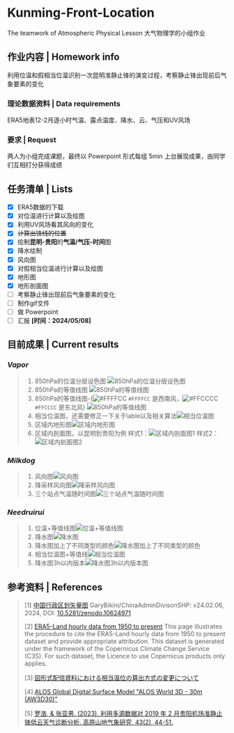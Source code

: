 # Kunming-Front-Location
The teamwork of Atmospheric Physical Lesson
大气物理学的小组作业

## 作业内容 | Homework info
利用位温和假相当位温识别一次昆明准静止锋的演变过程，考察静止锋出现前后气象要素的变化

### 理论数据资料 | Data requirements
ERA5地表12-2月逐小时气温、露点温度、降水、云、气压和UV风场

### 要求 | Request
两人为小组完成课题，最终以 Powerpoint 形式每组 5min 上台展现成果，由同学们互相打分获得成绩

## 任务清单 | Lists
- [x] ERA5数据的下载
- [x] 对位温进行计算以及绘图
- [x] 利用UV风场看其风向的变化
- [x] ~~计算出锋线的位置~~
- [x] 绘制**昆明-贵阳**的**气温/气压-时间**图
- [x] 降水绘制
- [x] 风向图
- [x] 对假相当位温进行计算以及绘图
- [x] 地形图
- [x] 地形剖面图
- [ ] 考察静止锋出现前后气象要素的变化
- [ ] 制作gif文件
- [ ] 做 Powerpoint
- [ ] 汇报 **[时间：2024/05/08]**

## 目前成果 | Current results
### *Vapor*
>1. 850hPa的位温分层设色图
![850hPa的位温分层设色图](Project/img/Figure_2.png)
>2. 850hPa的等值线图
![850hPa的等值线图](Project/img/Figure_1.png)
>3. 850hPa的等值线图-(![#FFFFCC](https://placehold.co/15x15/FFFFCC/FFFFCC.png) `#FFFFCC` 是西南风，![#FFCCCC](https://placehold.co/15x15/FFCCCC/FFCCCC.png) `#FFCCCC` 是东北风)
![850hPa的等值线图](Project/img/Figure_3.png)
>4. 相当位温图，还需要修正一下关于lable以及相关算法![相当位温图](Project/img/Figure_10.png)
>5. 区域内地形图![区域内地形图](Project/img/Figure_11.png)
>6. 区域内剖面图，以昆明到贵阳为例
样式1：![区域内剖面图1](Project/img/Figure_12.png)
样式2：![区域内剖面图2](Project/img/Figure_13.png)

### *Milkdog*
>1. 风向图![风向图](Project/img/Figure_4.png)
>2. 降采样风向图![降采样风向图](Project/img/Figure_5.png)
>3. 三个站点气温随时间图![三个站点气温随时间图](Project/img/Figure_6.png)

### *Needruirui*
>1. 位温+等值线图![位温+等值线图](Project/img/Figure_7.png)
>2. 降水图![降水图](Project/img/Figure_8.png)
>3. 降水图加上了不同类型的颜色![降水图加上了不同类型的颜色](Project/img/Figure_9.png)
>4. 相当位温图+等值线![相当位温图](Project/img/Figure_14.png)
>5. 降水图3h以内版本![降水图3h以内版本图](Project/img/Figure_15.png)

## 参考资料 | References
> [1] [中国行政区划矢量图](https://github.com/GaryBikini/ChinaAdminDivisonSHP) GaryBikini/ChinaAdminDivisonSHP: v24.02.06, 2024, DOI: [10.5281/zenodo.10624971](https://zenodo.org/badge/latestdoi/269489269)
> 
> [2] [ERA5-Land hourly data from 1950 to present](https://cds.climate.copernicus.eu/cdsapp#!/dataset/reanalysis-era5-land) This page illustrates the procedure to cite the ERA5-Land hourly data from 1950 to present dataset and provide appropriate attribution. This dataset is generated under the framework of the Copernicus Climate Change Service (C3S). For such dataset, the Licence to use Copernicus products only applies.
> 
> [3] [図形式配信資料における相当温位の算出方式の変更について](https://www.data.jma.go.jp/suishin/jyouhou/pdf/371.pdf)
> 
> [4] [ALOS Global Digital Surface Model "ALOS World 3D - 30m (AW3D30)"](https://www.eorc.jaxa.jp/ALOS/en/dataset/aw3d30/aw3d30_e.htm)
> 
> [5] [罗浩, & 张亚男. (2023). 利用多源数据对 2019 年 2 月贵阳机场准静止锋低云天气诊断分析. 高原山地气象研究, 43(2), 44-51.](http://www.gysdqxyj.cn/cn/article/doi/10.3969/j.issn.1674-2184.2023.02.006?viewType=HTML)
